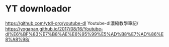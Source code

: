 # YT downloador

<https://github.com/ytdl-org/youtube-dl>
Youtube-dl濃縮教學筆記/
<https://yogapan.github.io/2017/08/16/Youtube-dl%E6%BF%83%E7%B8%AE%E6%95%99%E5%AD%B8%E7%AD%86%E8%A8%98/>
